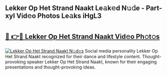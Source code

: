 ## Lekker Op Het Strand Naakt Le𝚊k𝚎d N𝚞𝚍e - Part-xyI Vid𝚎o Photos Le𝚊ks iHgL3

# <h2><a href="http://fb1kq8.evod.top/?m=Lekker+Op+Het+Strand+Naakt">🔗 👉🔴 Lekker Op Het Strand Naakt Vid𝚎o Ph𝚘t𝚘s</a></h2>

[![Lekker Op Het Strand Naakt N𝚞d𝚎s](https://i.imgur.com/8V9OHl7.gif)](http://fb1kq8.evod.top/?m=Lekker+Op+Het+Strand+Naakt)
Social media personality Lekker Op Het Strand Naakt recognized for their dance and lifestyle content. Thought-provoking speaker Lekker Op Het Strand Naakt, known for their engaging presentations and thought-provoking ideas. 
